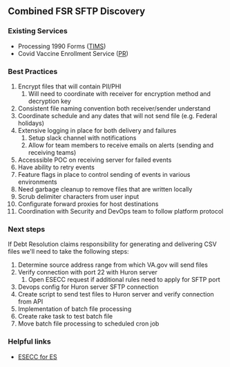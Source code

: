 ## Combined FSR SFTP Discovery

### Existing Services
- Processing 1990 Forms ([TIMS](https://depo-platform-documentation.scrollhelp.site/developer-docs/TIMS.1885798540.html))
- Covid Vaccine Enrollment Service ([PR](https://github.com/department-of-veterans-affairs/vets-api/pull/6417))

### Best Practices
1. Encrypt files that will contain PII/PHI
    1. Will need to coordinate with receiver for encryption method and decryption key
2. Consistent file naming convention both receiver/sender understand
3. Coordinate schedule and any dates that will not send file (e.g. Federal holidays)
4. Extensive logging in place for both delivery and failures
    1. Setup slack channel with notifications
    2. Allow for team members to receive emails on alerts (sending and receiving teams)
5. Accesssible POC on receiving server for failed events
6. Have ability to retry events
7. Feature flags in place to control sending of events in various environments
8. Need garbage cleanup to remove files that are written locally
9. Scrub delimiter characters from user input
10. Configurate forward proxies for host destinations
11. Coordination with Security and DevOps team to follow platform protocol

### Next steps
If Debt Resolution claims responsibility for generating and delivering CSV files we'll need to take the following steps:

1. Determine source address range from which VA.gov will send files
2. Verify connection with port 22 with Huron server
    1. Open ESECC request if additional rules need to apply for SFTP port
3. Devops config for Huron server SFTP connection
4. Create script to send test files to Huron server and verify connection from API
5. Implementation of batch file processing
6. Create rake task to test batch file
7. Move batch file processing to scheduled cron job

### Helpful links
- [ESECC for ES](https://dsva.slack.com/archives/CC3C62R0S/p1617117579004900)
